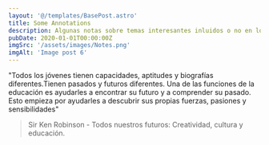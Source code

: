 ```yaml
---
layout: '@/templates/BasePost.astro'
title: Some Annotations
description: Algunas notas sobre temas interesantes inluidos o no en los diferentes Posts
pubDate: 2020-01-01T00:00:00Z
imgSrc: '/assets/images/Notes.png'
imgAlt: 'Image post 6'
---
```


"Todos los jóvenes tienen capacidades, aptitudes y biografías diferentes.Tienen pasados y futuros diferentes. Una de las funciones de la educación es ayudarles a encontrar su futuro y a comprender su pasado. Esto empieza por ayudarles a descubrir sus propias fuerzas, pasiones y sensibilidades" 

>Sir Ken Robinson - Todos nuestros futuros: Creatividad, cultura y educación.